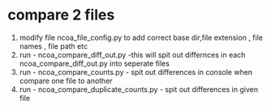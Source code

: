 # compare 2 files 
1. modify file ncoa_file_config.py to add correct base dir,file extension , file names , file path etc
2. run - ncoa_compare_diff_out.py -this will spit out differnces in each ncoa_compare_diff_out.py into seperate files 
3. run - ncoa_compare_counts.py - spit out differences in console when compare one file to another
4. run - ncoa_compare_duplicate_counts.py - spit out differences in given file
